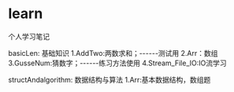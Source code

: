 # learn
个人学习笔记

basicLen: 基础知识
1.AddTwo:两数求和；------测试用
2.Arr：数组
3.GusseNum:猜数字；------练习方法使用
4.Stream_File_IO:IO流学习

structAndalgorithm: 数据结构与算法
1.Arr:基本数据结构，数组题
